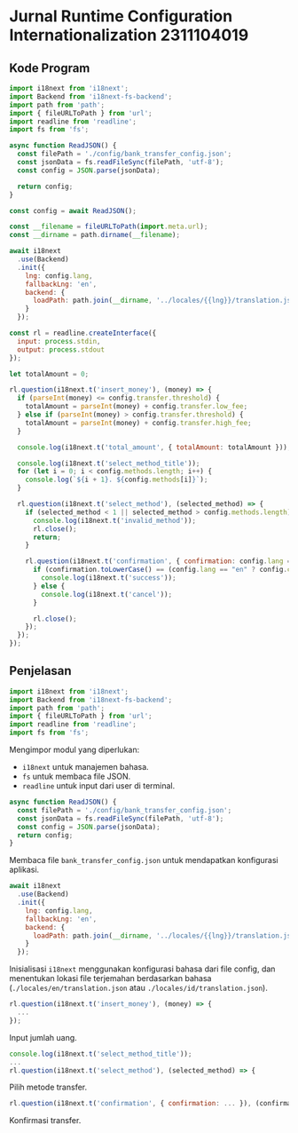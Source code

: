 # Jurnal Runtime Configuration Internationalization 2311104019

## Kode Program

```js
import i18next from 'i18next';
import Backend from 'i18next-fs-backend';
import path from 'path';
import { fileURLToPath } from 'url';
import readline from 'readline';
import fs from 'fs';

async function ReadJSON() {
  const filePath = './config/bank_transfer_config.json';     
  const jsonData = fs.readFileSync(filePath, 'utf-8');    
  const config = JSON.parse(jsonData);

  return config;
}

const config = await ReadJSON();

const __filename = fileURLToPath(import.meta.url);
const __dirname = path.dirname(__filename);

await i18next
  .use(Backend)
  .init({
    lng: config.lang,
    fallbackLng: 'en',
    backend: {
      loadPath: path.join(__dirname, '../locales/{{lng}}/translation.json')
    }
  });

const rl = readline.createInterface({
  input: process.stdin,
  output: process.stdout
});

let totalAmount = 0;

rl.question(i18next.t('insert_money'), (money) => {
  if (parseInt(money) <= config.transfer.threshold) {
    totalAmount = parseInt(money) + config.transfer.low_fee;
  } else if (parseInt(money) > config.transfer.threshold) {
    totalAmount = parseInt(money) + config.transfer.high_fee;
  }

  console.log(i18next.t('total_amount', { totalAmount: totalAmount }));

  console.log(i18next.t('select_method_title'));
  for (let i = 0; i < config.methods.length; i++) {
    console.log(`${i + 1}. ${config.methods[i]}`);
  }

  rl.question(i18next.t('select_method'), (selected_method) => {
    if (selected_method < 1 || selected_method > config.methods.length) {
      console.log(i18next.t('invalid_method'));
      rl.close();
      return;
    }

    rl.question(i18next.t('confirmation', { confirmation: config.lang == "en" ? config.confirmation.en : config.confirmation.id }), (confirmation) => {
      if (confirmation.toLowerCase() == (config.lang == "en" ? config.confirmation.en : config.confirmation.id)) {
        console.log(i18next.t('success'));
      } else {
        console.log(i18next.t('cancel'));
      }

      rl.close();
    });
  });
});
```

## Penjelasan

```js
import i18next from 'i18next';
import Backend from 'i18next-fs-backend';
import path from 'path';
import { fileURLToPath } from 'url';
import readline from 'readline';
import fs from 'fs';
```

Mengimpor modul yang diperlukan:
- `i18next` untuk manajemen bahasa.
- `fs` untuk membaca file JSON.
- `readline` untuk input dari user di terminal.

```js
async function ReadJSON() {
  const filePath = './config/bank_transfer_config.json';     
  const jsonData = fs.readFileSync(filePath, 'utf-8');    
  const config = JSON.parse(jsonData);
  return config;
}
```

Membaca file `bank_transfer_config.json` untuk mendapatkan konfigurasi aplikasi.

```js
await i18next
  .use(Backend)
  .init({
    lng: config.lang,
    fallbackLng: 'en',
    backend: {
      loadPath: path.join(__dirname, '../locales/{{lng}}/translation.json')
    }
  });
```

Inisialisasi `i18next` menggunakan konfigurasi bahasa dari file config, dan menentukan lokasi file terjemahan berdasarkan bahasa (`./locales/en/translation.json` atau `./locales/id/translation.json`).

```js
rl.question(i18next.t('insert_money'), (money) => {
  ...
});
```

Input jumlah uang.

```js
console.log(i18next.t('select_method_title'));
...
rl.question(i18next.t('select_method'), (selected_method) => {
```

Pilih metode transfer.

```js
rl.question(i18next.t('confirmation', { confirmation: ... }), (confirmation) => {
```

Konfirmasi transfer.


